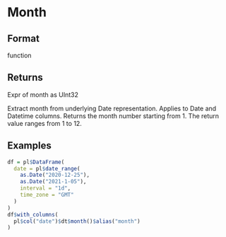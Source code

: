 # Month

## Format

function

## Returns

Expr of month as UInt32

Extract month from underlying Date representation. Applies to Date and Datetime columns. Returns the month number starting from 1. The return value ranges from 1 to 12.

## Examples

```r
df = pl$DataFrame(
  date = pl$date_range(
    as.Date("2020-12-25"),
    as.Date("2021-1-05"),
    interval = "1d",
    time_zone = "GMT"
  )
)
df$with_columns(
  pl$col("date")$dt$month()$alias("month")
)
```